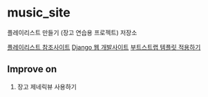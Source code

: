 # music_site
플레이리스트 만들기 (장고 연습용 프로젝트) 저장소

[플레이리스트 참조사이트](https://github.com/multicampus-cloud/django_playlist)
[Django 웹 개발사이트](https://pythonblog.co.kr/blog/37/)
[부트스트랩 템플릿 적용하기](https://makehappylife.tistory.com/entry/Django%EC%99%80-bootstrap)

## Improve on
1. 장고 제네릭뷰 사용하기